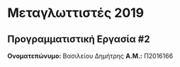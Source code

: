 # Μεταγλωττιστές 2019
## Προγραμματιστική Εργασία #2

**Ονοματεπώνυμο:** Βασιλείου Δημήτρης
**Α.Μ.:** Π2016166


